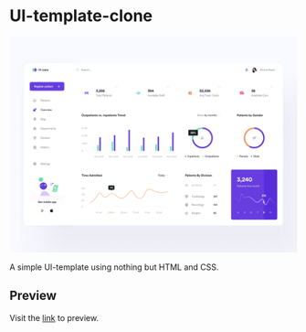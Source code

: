 # UI-template-clone

<img src="./image.png" />

A simple UI-template using nothing but HTML and CSS.

## Preview

Visit the [link](https://shriyam99.github.io/UI-template-clone/) to preview.